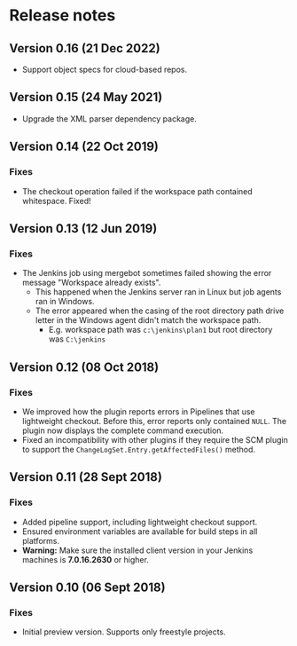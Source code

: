 # Release notes

## Version 0.16 (21 Dec 2022)

* Support object specs for cloud-based repos.

## Version 0.15 (24 May 2021)

* Upgrade the XML parser dependency package.

## Version 0.14 (22 Oct 2019)

### Fixes

* The checkout operation failed if the workspace path contained whitespace. Fixed!

## Version 0.13 (12 Jun 2019)

### Fixes

* The Jenkins job using mergebot sometimes failed showing the error message
  "Workspace already exists".
  * This happened when the Jenkins server ran in Linux but job agents ran in Windows.
  * The error appeared when the casing of the root directory path drive letter in the Windows agent
  didn't match the workspace path.
    * E.g. workspace path was `c:\jenkins\plan1` but root directory was `C:\jenkins`

## Version 0.12 (08 Oct 2018)

### Fixes

* We improved how the plugin reports errors in Pipelines that use lightweight checkout. Before this,
  error reports only contained `NULL`. The plugin now displays the complete command execution.
* Fixed an incompatibility with other plugins if they require the SCM plugin to support the
  `ChangeLogSet.Entry.getAffectedFiles()` method.

## Version 0.11 (28 Sept 2018)

### Fixes

* Added pipeline support, including lightweight checkout support.
* Ensured environment variables are available for build steps in all platforms.
* **Warning:** Make sure the installed client version in your Jenkins machines is **7.0.16.2630** or
  higher.

## Version 0.10 (06 Sept 2018)

### Fixes

* Initial preview version. Supports only freestyle projects.
